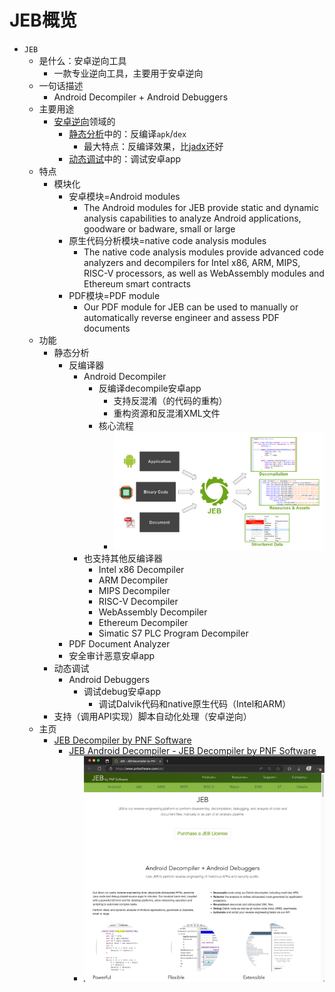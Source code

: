 # JEB概览

* `JEB`
  * 是什么：安卓逆向工具
    * 一款专业逆向工具，主要用于安卓逆向
  * 一句话描述
    * Android Decompiler + Android Debuggers
  * 主要用途
    * [安卓逆向](https://book.crifan.org/books/android_reverse_dev/website/)领域的
      * [静态分析](https://book.crifan.org/books/android_re_static_analysis/website/)中的：反编译`apk`/`dex`
        * 最大特点：反编译效果，比[jadx](https://book.crifan.org/books/android_re_decompile_jadx/website/)还好
      * [动态调试](https://book.crifan.org/books/android_re_dynamic_debug/website/)中的：调试安卓app
  * 特点
    * 模块化
      * 安卓模块=Android modules
        * The Android modules for JEB provide static and dynamic analysis capabilities to analyze Android applications, goodware or badware, small or large
      * 原生代码分析模块=native code analysis modules
        * The native code analysis modules provide advanced code analyzers and decompilers for Intel x86, ARM, MIPS, RISC-V processors, as well as WebAssembly modules and Ethereum smart contracts
      * PDF模块=PDF module
        * Our PDF module for JEB can be used to manually or automatically reverse engineer and assess PDF documents
  * 功能
    * 静态分析
      * 反编译器
        * Android Decompiler
          * 反编译decompile安卓app
            * 支持反混淆（的代码的重构）
            * 重构资源和反混淆XML文件
          * 核心流程
            * ![jeb_android_decompile_core_process](../assets/img/jeb_android_decompile_core_process.png)
        * 也支持其他反编译器
          * Intel x86 Decompiler
          * ARM Decompiler
          * MIPS Decompiler
          * RISC-V Decompiler
          * WebAssembly Decompiler
          * Ethereum Decompiler
          * Simatic S7 PLC Program Decompiler
      * PDF Document Analyzer
      * 安全审计恶意安卓app
    * 动态调试
      * Android Debuggers
        * 调试debug安卓app
          * 调试Dalvik代码和native原生代码（Intel和ARM）
    * 支持（调用API实现）脚本自动化处理（安卓逆向）
  * 主页
    * [JEB Decompiler by PNF Software](https://www.pnfsoftware.com/)
      * [JEB Android Decompiler - JEB Decompiler by PNF Software](https://www.pnfsoftware.com/jeb/android)
        * ![jeb_homepage_intro](../assets/img/jeb_homepage_intro.jpg)
